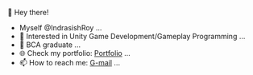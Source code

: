 👋 Hey there!
- Myself @IndrasishRoy ...
- 👀 Interested in Unity Game Development/Gameplay Programming ...
- 🌱 BCA graduate ...
- 🌐 Check my portfolio: [Portfolio](https://portfolio-tan-seven-80.vercel.app/) ...
- 📫 How to reach me: [G-mail]([Indrasishroy17@gmail.com](https://portfolio-tan-seven-80.vercel.app/#contact-me)) ...

<!---
IndrasishRoy/IndrasishRoy is a ✨ special ✨ repository because its `README.md` (this file) appears on your GitHub profile.
You can click the Preview link to take a look at your changes.
--->
